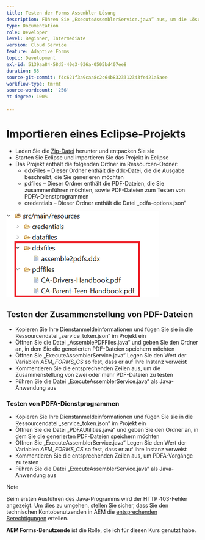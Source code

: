```yaml
---
title: Testen der Forms Assembler-Lösung
description: Führen Sie „ExecuteAssemblerService.java“ aus, um die Lösung zu testen
type: Documentation
role: Developer
level: Beginner, Intermediate
version: Cloud Service
feature: Adaptive Forms
topic: Development
exl-id: 5139aa84-58d5-40e3-936a-0505bd407ee8
duration: 55
source-git-commit: f4c621f3a9caa8c2c64b8323312343fe421a5aee
workflow-type: tm+mt
source-wordcount: '256'
ht-degree: 100%

---
```


# Importieren eines Eclipse-Projekts

* Laden Sie die [Zip-Datei](./assets/pdf-manipulation.zip) herunter und entpacken Sie sie
* Starten Sie Eclipse und importieren Sie das Projekt in Eclipse
* Das Projekt enthält die folgenden Ordner im Ressourcen-Ordner:
   * ddxFiles – Dieser Ordner enthält die ddx-Datei, die die Ausgabe beschreibt, die Sie generieren möchten
   * pdfiles – Dieser Ordner enthält die PDF-Dateien, die Sie zusammenführen möchten, sowie PDF-Dateien zum Testen von PDFA-Dienstprogrammen
   * credentials – Dieser Ordner enthält die Datei „pdfa-options.json“

![resources-file](./assets/resources.png)

## Testen der Zusammenstellung von PDF-Dateien

* Kopieren Sie Ihre Dienstanmeldeinformationen und fügen Sie sie in die Ressourcendatei „service_token.json“ im Projekt ein
* Öffnen Sie die Datei „AssemblePDFFiles.java“ und geben Sie den Ordner an, in dem Sie die generierten PDF-Dateien speichern möchten
* Öffnen Sie „ExecuteAssemblerService.java“ Legen Sie den Wert der Variablen _AEM_FORMS_CS_ so fest, dass er auf Ihre Instanz verweist
* Kommentieren Sie die entsprechenden Zeilen aus, um die Zusammenstellung von zwei oder mehr PDF-Dateien zu testen
* Führen Sie die Datei „ExecuteAssemblerService.java“ als Java-Anwendung aus

### Testen von PDFA-Dienstprogrammen

* Kopieren Sie Ihre Dienstanmeldeinformationen und fügen Sie sie in die Ressourcendatei „service_token.json“ im Projekt ein
* Öffnen Sie die Datei „PDFAUtilities.java“ und geben Sie den Ordner an, in dem Sie die generierten PDF-Dateien speichern möchten
* Öffnen Sie „ExecuteAssemblerService.java“ Legen Sie den Wert der Variablen _AEM_FORMS_CS_ so fest, dass er auf Ihre Instanz verweist
* Kommentieren Sie die entsprechenden Zeilen aus, um PDFA-Vorgänge zu testen
* Führen Sie die Datei „ExecuteAssemblerService.java“ als Java-Anwendung aus



>[!NOTE]
> Beim ersten Ausführen des Java-Programms wird der HTTP 403-Fehler angezeigt. Um dies zu umgehen, stellen Sie sicher, dass Sie den technischen Kontobenutzenden in AEM die [entsprechenden Berechtigungen](https://experienceleague.adobe.com/docs/experience-manager-learn/getting-started-with-aem-headless/authentication/service-credentials.html?lang=de#configure-access-in-aem) erteilen.

**AEM Forms-Benutzende** ist die Rolle, die ich für diesen Kurs genutzt habe.
